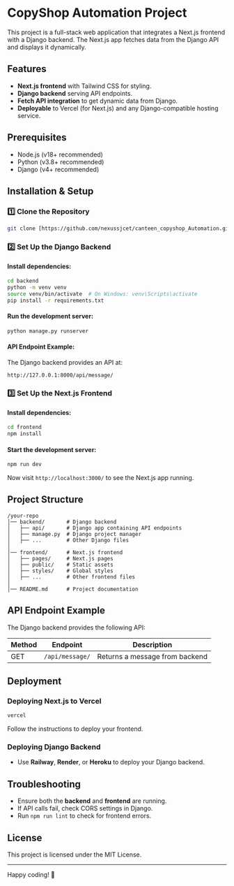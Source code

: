 # CopyShop Automation Project

This project is a full-stack web application that integrates a Next.js frontend with a Django backend. The Next.js app fetches data from the Django API and displays it dynamically.

## Features
- **Next.js frontend** with Tailwind CSS for styling.
- **Django backend** serving API endpoints.
- **Fetch API integration** to get dynamic data from Django.
- **Deployable** to Vercel (for Next.js) and any Django-compatible hosting service.

## Prerequisites
- Node.js (v18+ recommended)
- Python (v3.8+ recommended)
- Django (v4+ recommended)

## Installation & Setup

### 1️⃣ Clone the Repository
```sh
git clone [https://github.com/nexussjcet/canteen_copyshop_Automation.git cd canteen_copyshop_Automation]
```

### 2️⃣ Set Up the Django Backend
#### Install dependencies:
```sh
cd backend
python -m venv venv
source venv/bin/activate  # On Windows: venv\Scripts\activate
pip install -r requirements.txt
```
#### Run the development server:
```sh
python manage.py runserver
```
#### API Endpoint Example:
The Django backend provides an API at:
```
http://127.0.0.1:8000/api/message/
```

### 3️⃣ Set Up the Next.js Frontend
#### Install dependencies:
```sh
cd frontend
npm install
```
#### Start the development server:
```sh
npm run dev
```
Now visit `http://localhost:3000/` to see the Next.js app running.

## Project Structure
```
/your-repo
│── backend/       # Django backend
│   ├── api/       # Django app containing API endpoints
│   ├── manage.py  # Django project manager
│   ├── ...        # Other Django files
│
│── frontend/      # Next.js frontend
│   ├── pages/     # Next.js pages
│   ├── public/    # Static assets
│   ├── styles/    # Global styles
│   ├── ...        # Other frontend files
│
│── README.md      # Project documentation
```

## API Endpoint Example
The Django backend provides the following API:

| Method | Endpoint          | Description                     |
|--------|------------------|---------------------------------|
| GET    | `/api/message/`  | Returns a message from backend |

## Deployment

### Deploying Next.js to Vercel
```sh
vercel
```
Follow the instructions to deploy your frontend.

### Deploying Django Backend
- Use **Railway**, **Render**, or **Heroku** to deploy your Django backend.

## Troubleshooting
- Ensure both the **backend** and **frontend** are running.
- If API calls fail, check CORS settings in Django.
- Run `npm run lint` to check for frontend errors.

## License
This project is licensed under the MIT License.

---

Happy coding! 🚀

